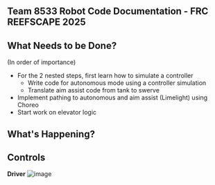 Team 8533 Robot Code Documentation - FRC REEFSCAPE 2025
----

What Needs to be Done?
----
(In order of importance)
- For the 2 nested steps, first learn how to simulate a controller
    - Write code for autonomous mode using a controller simulation
    - Translate aim assist code from tank to swerve
- Implement pathing to autonomous and aim assist (Limelight) using Choreo
- Start work on elevator logic

What's Happening?
----

Controls
----
**Driver**
![image](https://github.com/user-attachments/assets/c7b5b36a-91a4-4a2b-84b2-433caab2478b)





